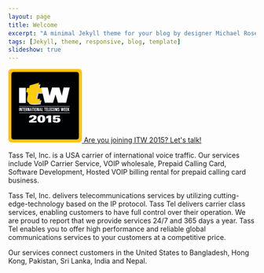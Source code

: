 ```yaml
---
layout: page
title: Welcome
excerpt: "A minimal Jekyll theme for your blog by designer Michael Rose."
tags: [Jekyll, theme, responsive, blog, template]
slideshow: true
---
```

<div class="highlight">
	<a href="http://www.internationaltelecomsweek.com/" target="_blank" alt="ITW 2015">
	  <img src="/assets/img/ITW-2015-logo-300x300.jpg" style="height:150px;width:150px;">
	  Are you joining ITW 2015? Let's talk!
	</a>
</div>


Tass Tel, Inc. is a USA carrier of international voice traffic. Our services include VoIP Carrier Service, VOIP wholesale, Prepaid Calling Card, Software Development, Hosted VOIP billing rental for prepaid calling card business. 

Tass Tel, Inc. delivers telecommunications services by utilizing cutting-edge-technology based on the IP protocol. Tass Tel delivers carrier class services, enabling customers to have full control over their operation. We are proud to report that we provide services 24/7 and 365 days a year. Tass Tel enables you to offer high performance and reliable global communications services to your customers at a competitive price. 

Our services connect customers in the United States to Bangladesh, Hong Kong, Pakistan, Sri Lanka, India and Nepal.